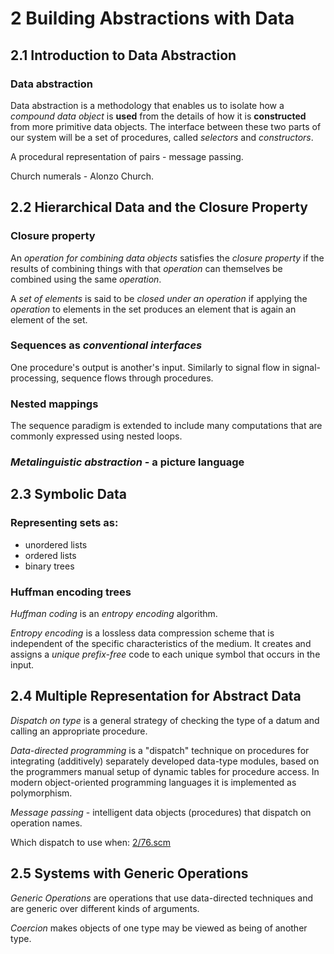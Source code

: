 # 2 Building Abstractions with Data

## 2.1 Introduction to Data Abstraction

### Data abstraction

Data abstraction is a methodology that enables us to isolate how a *compound data object* is **used** from the details of how it is **constructed** from more primitive data objects. The interface between these two parts of our system will be a set of procedures, called *selectors* and *constructors*.

A procedural representation of pairs - message passing.

Church numerals - Alonzo Church.


## 2.2 Hierarchical Data and the Closure Property

### Closure property

An *operation for combining data objects* satisfies the *closure property* if the results of combining things with that *operation* can themselves be combined using the same *operation*.

A *set of elements* is said to be *closed under an operation* if applying the *operation* to elements in the set produces an element that is again an element of the set. 

### Sequences as *conventional interfaces*

One procedure's output is another's input. Similarly to signal flow in signal-processing, sequence flows through procedures.

### Nested mappings

The sequence paradigm is extended to include many computations that are commonly expressed using nested loops.

### *Metalinguistic abstraction* - a picture language


## 2.3 Symbolic Data

### Representing sets as:

* unordered lists
* ordered lists
* binary trees

### Huffman encoding trees

*Huffman coding* is an *entropy encoding* algorithm.

*Entropy encoding* is a lossless data compression scheme that is independent of the specific characteristics of the medium. It creates and assigns a *unique prefix-free* code to each unique symbol that occurs in the input.


## 2.4 Multiple Representation for Abstract Data

*Dispatch on type* is a general strategy of checking the type of a datum and calling an appropriate procedure.

*Data-directed programming* is a "dispatch" technique on procedures for integrating (additively) separately developed data-type modules, based on the programmers manual setup of dynamic tables for procedure access. In modern object-oriented programming languages it is implemented as polymorphism.

*Message passing* - intelligent data objects (procedures) that dispatch on operation names.

Which dispatch to use when: [2/76.scm](https://github.com/ernestas/SICP-study/blob/master/2/76.scm)

## 2.5 Systems with Generic Operations

*Generic Operations* are operations that use data-directed techniques and are generic over different kinds of arguments.

*Coercion* makes objects of one type may be viewed as being of another type.
